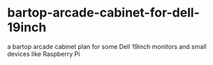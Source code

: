 # bartop-arcade-cabinet-for-dell-19inch
a bartop arcade cabinet plan for some Dell 19inch monitors and small devices like Raspberry Pi
